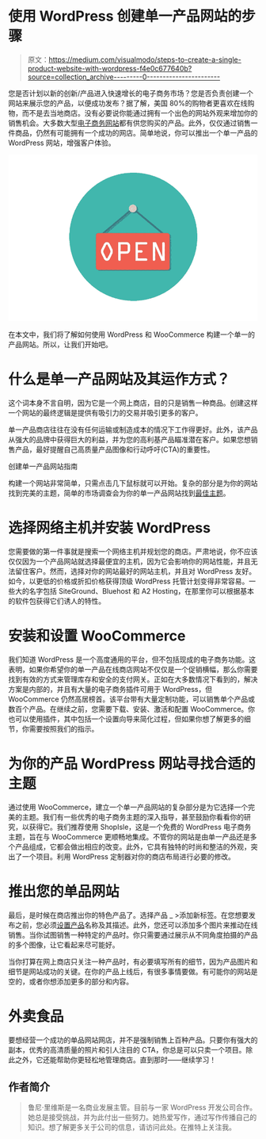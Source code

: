 # 使用 WordPress 创建单一产品网站的步骤

> 原文：<https://medium.com/visualmodo/steps-to-create-a-single-product-website-with-wordpress-f4e0c677640b?source=collection_archive---------0----------------------->

您是否计划以新的创新/产品进入快速增长的电子商务市场？您是否负责创建一个网站来展示您的产品，以便成功发布？据了解，美国 80%的购物者更喜欢在线购物，而不是去当地商店。没有必要说你能通过拥有一个出色的网站外观来增加你的销售机会。大多数大型[电子商务网站](https://visualmodo.com/design-trends-clothing-ecommerce/)都有供您购买的产品。此外，仅仅通过销售一件商品，仍然有可能拥有一个成功的网店。简单地说，你可以推出一个单一产品的 WordPress 网站，增强客户体验。

![](img/5e28651ba9bf98d21ef409f8ac7dca6e.png)

在本文中，我们将了解如何使用 WordPress 和 WooCommerce 构建一个单一的产品网站。所以，让我们开始吧。

# 什么是单一产品网站及其运作方式？

这个词本身不言自明，因为它是一个网上商店，目的只是销售一种商品。创建这样一个网站的最终逻辑是提供有吸引力的交易并吸引更多的客户。

单一产品商店往往在没有任何运输或制造成本的情况下工作得更好。此外，该产品从强大的品牌中获得巨大的利益，并为您的高利基产品瞄准潜在客户。如果您想销售产品，最好提醒自己高质量产品图像和行动呼吁(CTA)的重要性。

创建单一产品网站指南

构建一个网站非常简单，只需点击几下鼠标就可以开始。复杂的部分是为你的网站找到完美的主题，简单的市场调查会为你的单一产品网站找到[最佳主题](https://colorlib.com/wp/single-product-wordpress-themes/)。

# 选择网络主机并安装 WordPress

您需要做的第一件事就是搜索一个网络主机并规划您的商店。严肃地说，你不应该仅仅因为一个产品网站就选择最便宜的主机，因为它会影响你的网站性能，并且无法留住客户。然而，选择对你的网站最好的网站主机，并且对 WordPress 友好。如今，以更低的价格或折扣价格获得顶级 WordPress 托管计划变得非常容易。一些大的名字包括 SiteGround、Bluehost 和 A2 Hosting，在那里你可以根据基本的软件包获得它们诱人的特性。

# 安装和设置 WooCommerce

我们知道 WordPress 是一个高度通用的平台，但不包括现成的电子商务功能。这表明，如果你希望你的单一产品在线商店网站不仅仅是一个促销横幅，那么你需要找到有效的方式来管理库存和安全的支付网关。正如在大多数情况下看到的，解决方案是内部的，并且有大量的电子商务插件可用于 WordPress，但 WooCommerce 仍然高居榜首。该平台带有大量定制功能，可以销售单个产品或数百个产品。在继续之前，您需要下载、安装、激活和配置 WooCommerce。你也可以使用插件，其中包括一个设置向导来简化过程，但如果你想了解更多的细节，你需要按照我们的指示。

# 为你的产品 WordPress 网站寻找合适的主题

通过使用 WooCommerce，建立一个单一产品网站的复杂部分是为它选择一个完美的主题。我们有一些优秀的电子商务主题的深入指导，甚至鼓励你看看你的研究，以获得它。我们推荐使用 ShopIsle，这是一个免费的 WordPress 电子商务主题，旨在与 WooCommerce 更顺畅地集成。不管你的网站是由单一产品还是多个产品组成，它都会做出相应的改变。此外，它具有独特的时尚和整洁的外观，突出了一个项目。利用 WordPress 定制器对你的商店布局进行必要的修改。

# 推出您的单品网站

最后，是时候在商店推出你的特色产品了。选择产品 _ >添加新标签。在您想要发布之前，您必须[设置产品](https://www.collectiveray.com/about-us/product-reviews)名称及其描述。此外，您还可以添加多个图片来推动在线销售。当你试图销售一种特定的产品时。你只需要通过展示从不同角度拍摄的产品的多个图像，让它看起来尽可能好。

当你打算在网上商店只关注一种产品时，有必要填写所有的细节，因为产品图片和细节是网站成功的关键。在你的产品上线后，有很多事情要做。有可能你的网站是空的，或者你想添加更多的部分和内容。

# 外卖食品

要想经营一个成功的单品网站网店，并不是强制销售上百种产品。只要你有强大的副本，优秀的高清质量的照片和引人注目的 CTA，你总是可以只卖一个项目。除此之外，它还能帮助你更轻松地管理商店。直到那时——继续学习！

## 作者简介

> 鲁尼·里维斯是一名商业发展主管。目前与一家 WordPress 开发公司合作。她总是接受挑战，并为此付出一些努力。她热爱写作，通过写作传播自己的知识。想了解更多关于公司的信息，请访问此处。在推特上关注我。